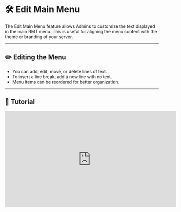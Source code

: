 # 🛠️ Edit Main Menu

The Edit Main Menu feature allows Admins to customize the text displayed in the main RMT menu. This is useful for aligning the menu content with the theme or branding of your server.

---

## ✏️ Editing the Menu

* You can add, edit, move, or delete lines of text.
* To insert a line break, add a new line with no text.
* Menu items can be reordered for better organization.

---

## 🎥 Tutorial

<iframe width="560" height="315" src="https://www.youtube.com/embed/f9dQegArmWI?si=JpaQvt8RvniJWyZN&amp;start=1265" title="Edit Main Menu Tutorial" frameborder="0" allow="accelerometer; autoplay; clipboard-write; encrypted-media; gyroscope; picture-in-picture; web-share" referrerpolicy="strict-origin-when-cross-origin" allowfullscreen></iframe>
